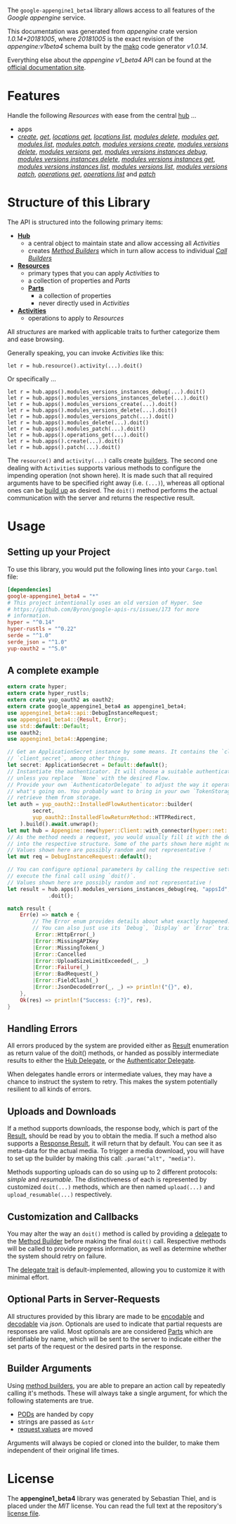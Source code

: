 <!---
DO NOT EDIT !
This file was generated automatically from 'src/mako/api/README.md.mako'
DO NOT EDIT !
-->
The `google-appengine1_beta4` library allows access to all features of the *Google appengine* service.

This documentation was generated from *appengine* crate version *1.0.14+20181005*, where *20181005* is the exact revision of the *appengine:v1beta4* schema built by the [mako](http://www.makotemplates.org/) code generator *v1.0.14*.

Everything else about the *appengine* *v1_beta4* API can be found at the
[official documentation site](https://cloud.google.com/appengine/docs/admin-api/).
# Features

Handle the following *Resources* with ease from the central [hub](https://docs.rs/google-appengine1_beta4/1.0.14+20181005/google_appengine1_beta4/Appengine) ... 

* apps
 * [*create*](https://docs.rs/google-appengine1_beta4/1.0.14+20181005/google_appengine1_beta4/api::AppCreateCall), [*get*](https://docs.rs/google-appengine1_beta4/1.0.14+20181005/google_appengine1_beta4/api::AppGetCall), [*locations get*](https://docs.rs/google-appengine1_beta4/1.0.14+20181005/google_appengine1_beta4/api::AppLocationGetCall), [*locations list*](https://docs.rs/google-appengine1_beta4/1.0.14+20181005/google_appengine1_beta4/api::AppLocationListCall), [*modules delete*](https://docs.rs/google-appengine1_beta4/1.0.14+20181005/google_appengine1_beta4/api::AppModuleDeleteCall), [*modules get*](https://docs.rs/google-appengine1_beta4/1.0.14+20181005/google_appengine1_beta4/api::AppModuleGetCall), [*modules list*](https://docs.rs/google-appengine1_beta4/1.0.14+20181005/google_appengine1_beta4/api::AppModuleListCall), [*modules patch*](https://docs.rs/google-appengine1_beta4/1.0.14+20181005/google_appengine1_beta4/api::AppModulePatchCall), [*modules versions create*](https://docs.rs/google-appengine1_beta4/1.0.14+20181005/google_appengine1_beta4/api::AppModuleVersionCreateCall), [*modules versions delete*](https://docs.rs/google-appengine1_beta4/1.0.14+20181005/google_appengine1_beta4/api::AppModuleVersionDeleteCall), [*modules versions get*](https://docs.rs/google-appengine1_beta4/1.0.14+20181005/google_appengine1_beta4/api::AppModuleVersionGetCall), [*modules versions instances debug*](https://docs.rs/google-appengine1_beta4/1.0.14+20181005/google_appengine1_beta4/api::AppModuleVersionInstanceDebugCall), [*modules versions instances delete*](https://docs.rs/google-appengine1_beta4/1.0.14+20181005/google_appengine1_beta4/api::AppModuleVersionInstanceDeleteCall), [*modules versions instances get*](https://docs.rs/google-appengine1_beta4/1.0.14+20181005/google_appengine1_beta4/api::AppModuleVersionInstanceGetCall), [*modules versions instances list*](https://docs.rs/google-appengine1_beta4/1.0.14+20181005/google_appengine1_beta4/api::AppModuleVersionInstanceListCall), [*modules versions list*](https://docs.rs/google-appengine1_beta4/1.0.14+20181005/google_appengine1_beta4/api::AppModuleVersionListCall), [*modules versions patch*](https://docs.rs/google-appengine1_beta4/1.0.14+20181005/google_appengine1_beta4/api::AppModuleVersionPatchCall), [*operations get*](https://docs.rs/google-appengine1_beta4/1.0.14+20181005/google_appengine1_beta4/api::AppOperationGetCall), [*operations list*](https://docs.rs/google-appengine1_beta4/1.0.14+20181005/google_appengine1_beta4/api::AppOperationListCall) and [*patch*](https://docs.rs/google-appengine1_beta4/1.0.14+20181005/google_appengine1_beta4/api::AppPatchCall)




# Structure of this Library

The API is structured into the following primary items:

* **[Hub](https://docs.rs/google-appengine1_beta4/1.0.14+20181005/google_appengine1_beta4/Appengine)**
    * a central object to maintain state and allow accessing all *Activities*
    * creates [*Method Builders*](https://docs.rs/google-appengine1_beta4/1.0.14+20181005/google_appengine1_beta4/client::MethodsBuilder) which in turn
      allow access to individual [*Call Builders*](https://docs.rs/google-appengine1_beta4/1.0.14+20181005/google_appengine1_beta4/client::CallBuilder)
* **[Resources](https://docs.rs/google-appengine1_beta4/1.0.14+20181005/google_appengine1_beta4/client::Resource)**
    * primary types that you can apply *Activities* to
    * a collection of properties and *Parts*
    * **[Parts](https://docs.rs/google-appengine1_beta4/1.0.14+20181005/google_appengine1_beta4/client::Part)**
        * a collection of properties
        * never directly used in *Activities*
* **[Activities](https://docs.rs/google-appengine1_beta4/1.0.14+20181005/google_appengine1_beta4/client::CallBuilder)**
    * operations to apply to *Resources*

All *structures* are marked with applicable traits to further categorize them and ease browsing.

Generally speaking, you can invoke *Activities* like this:

```Rust,ignore
let r = hub.resource().activity(...).doit()
```

Or specifically ...

```ignore
let r = hub.apps().modules_versions_instances_debug(...).doit()
let r = hub.apps().modules_versions_instances_delete(...).doit()
let r = hub.apps().modules_versions_create(...).doit()
let r = hub.apps().modules_versions_delete(...).doit()
let r = hub.apps().modules_versions_patch(...).doit()
let r = hub.apps().modules_delete(...).doit()
let r = hub.apps().modules_patch(...).doit()
let r = hub.apps().operations_get(...).doit()
let r = hub.apps().create(...).doit()
let r = hub.apps().patch(...).doit()
```

The `resource()` and `activity(...)` calls create [builders][builder-pattern]. The second one dealing with `Activities` 
supports various methods to configure the impending operation (not shown here). It is made such that all required arguments have to be 
specified right away (i.e. `(...)`), whereas all optional ones can be [build up][builder-pattern] as desired.
The `doit()` method performs the actual communication with the server and returns the respective result.

# Usage

## Setting up your Project

To use this library, you would put the following lines into your `Cargo.toml` file:

```toml
[dependencies]
google-appengine1_beta4 = "*"
# This project intentionally uses an old version of Hyper. See
# https://github.com/Byron/google-apis-rs/issues/173 for more
# information.
hyper = "^0.14"
hyper-rustls = "^0.22"
serde = "^1.0"
serde_json = "^1.0"
yup-oauth2 = "^5.0"
```

## A complete example

```Rust
extern crate hyper;
extern crate hyper_rustls;
extern crate yup_oauth2 as oauth2;
extern crate google_appengine1_beta4 as appengine1_beta4;
use appengine1_beta4::api::DebugInstanceRequest;
use appengine1_beta4::{Result, Error};
use std::default::Default;
use oauth2;
use appengine1_beta4::Appengine;

// Get an ApplicationSecret instance by some means. It contains the `client_id` and 
// `client_secret`, among other things.
let secret: ApplicationSecret = Default::default();
// Instantiate the authenticator. It will choose a suitable authentication flow for you, 
// unless you replace  `None` with the desired Flow.
// Provide your own `AuthenticatorDelegate` to adjust the way it operates and get feedback about 
// what's going on. You probably want to bring in your own `TokenStorage` to persist tokens and
// retrieve them from storage.
let auth = yup_oauth2::InstalledFlowAuthenticator::builder(
        secret,
        yup_oauth2::InstalledFlowReturnMethod::HTTPRedirect,
    ).build().await.unwrap();
let mut hub = Appengine::new(hyper::Client::with_connector(hyper::net::HttpsConnector::new(hyper_rustls::TlsClient::new())), auth);
// As the method needs a request, you would usually fill it with the desired information
// into the respective structure. Some of the parts shown here might not be applicable !
// Values shown here are possibly random and not representative !
let mut req = DebugInstanceRequest::default();

// You can configure optional parameters by calling the respective setters at will, and
// execute the final call using `doit()`.
// Values shown here are possibly random and not representative !
let result = hub.apps().modules_versions_instances_debug(req, "appsId", "modulesId", "versionsId", "instancesId")
             .doit();

match result {
    Err(e) => match e {
        // The Error enum provides details about what exactly happened.
        // You can also just use its `Debug`, `Display` or `Error` traits
         Error::HttpError(_)
        |Error::MissingAPIKey
        |Error::MissingToken(_)
        |Error::Cancelled
        |Error::UploadSizeLimitExceeded(_, _)
        |Error::Failure(_)
        |Error::BadRequest(_)
        |Error::FieldClash(_)
        |Error::JsonDecodeError(_, _) => println!("{}", e),
    },
    Ok(res) => println!("Success: {:?}", res),
}

```
## Handling Errors

All errors produced by the system are provided either as [Result](https://docs.rs/google-appengine1_beta4/1.0.14+20181005/google_appengine1_beta4/client::Result) enumeration as return value of
the doit() methods, or handed as possibly intermediate results to either the 
[Hub Delegate](https://docs.rs/google-appengine1_beta4/1.0.14+20181005/google_appengine1_beta4/client::Delegate), or the [Authenticator Delegate](https://docs.rs/yup-oauth2/*/yup_oauth2/trait.AuthenticatorDelegate.html).

When delegates handle errors or intermediate values, they may have a chance to instruct the system to retry. This 
makes the system potentially resilient to all kinds of errors.

## Uploads and Downloads
If a method supports downloads, the response body, which is part of the [Result](https://docs.rs/google-appengine1_beta4/1.0.14+20181005/google_appengine1_beta4/client::Result), should be
read by you to obtain the media.
If such a method also supports a [Response Result](https://docs.rs/google-appengine1_beta4/1.0.14+20181005/google_appengine1_beta4/client::ResponseResult), it will return that by default.
You can see it as meta-data for the actual media. To trigger a media download, you will have to set up the builder by making
this call: `.param("alt", "media")`.

Methods supporting uploads can do so using up to 2 different protocols: 
*simple* and *resumable*. The distinctiveness of each is represented by customized 
`doit(...)` methods, which are then named `upload(...)` and `upload_resumable(...)` respectively.

## Customization and Callbacks

You may alter the way an `doit()` method is called by providing a [delegate](https://docs.rs/google-appengine1_beta4/1.0.14+20181005/google_appengine1_beta4/client::Delegate) to the 
[Method Builder](https://docs.rs/google-appengine1_beta4/1.0.14+20181005/google_appengine1_beta4/client::CallBuilder) before making the final `doit()` call. 
Respective methods will be called to provide progress information, as well as determine whether the system should 
retry on failure.

The [delegate trait](https://docs.rs/google-appengine1_beta4/1.0.14+20181005/google_appengine1_beta4/client::Delegate) is default-implemented, allowing you to customize it with minimal effort.

## Optional Parts in Server-Requests

All structures provided by this library are made to be [encodable](https://docs.rs/google-appengine1_beta4/1.0.14+20181005/google_appengine1_beta4/client::RequestValue) and 
[decodable](https://docs.rs/google-appengine1_beta4/1.0.14+20181005/google_appengine1_beta4/client::ResponseResult) via *json*. Optionals are used to indicate that partial requests are responses 
are valid.
Most optionals are are considered [Parts](https://docs.rs/google-appengine1_beta4/1.0.14+20181005/google_appengine1_beta4/client::Part) which are identifiable by name, which will be sent to 
the server to indicate either the set parts of the request or the desired parts in the response.

## Builder Arguments

Using [method builders](https://docs.rs/google-appengine1_beta4/1.0.14+20181005/google_appengine1_beta4/client::CallBuilder), you are able to prepare an action call by repeatedly calling it's methods.
These will always take a single argument, for which the following statements are true.

* [PODs][wiki-pod] are handed by copy
* strings are passed as `&str`
* [request values](https://docs.rs/google-appengine1_beta4/1.0.14+20181005/google_appengine1_beta4/client::RequestValue) are moved

Arguments will always be copied or cloned into the builder, to make them independent of their original life times.

[wiki-pod]: http://en.wikipedia.org/wiki/Plain_old_data_structure
[builder-pattern]: http://en.wikipedia.org/wiki/Builder_pattern
[google-go-api]: https://github.com/google/google-api-go-client

# License
The **appengine1_beta4** library was generated by Sebastian Thiel, and is placed 
under the *MIT* license.
You can read the full text at the repository's [license file][repo-license].

[repo-license]: https://github.com/Byron/google-apis-rsblob/master/LICENSE.md
